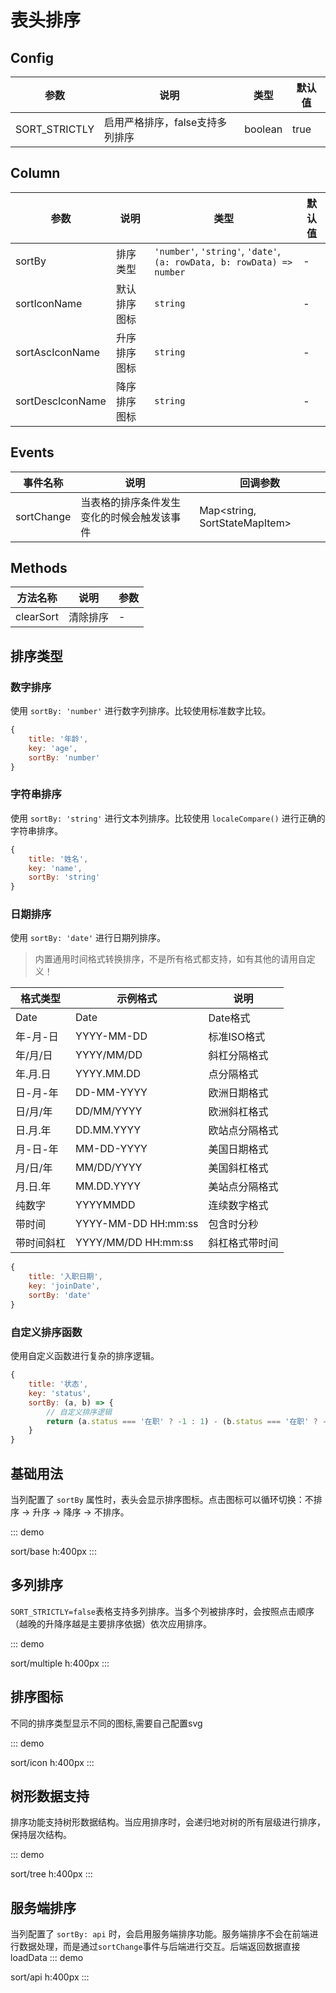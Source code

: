 # 表头排序

## Config

| 参数          | 说明                            | 类型    | 默认值 |
| ------------- | ------------------------------- | ------- | ------ |
| SORT_STRICTLY | 启用严格排序，false支持多列排序 | boolean | true   |

## Column

| 参数             | 说明         | 类型                                                                   | 默认值 |
| ---------------- | ------------ | ---------------------------------------------------------------------- | ------ |
| sortBy           | 排序类型     | `'number'`, `'string'`, `'date'`, `(a: rowData, b: rowData) => number` | -      |
| sortIconName     | 默认排序图标 | `string`                                                               | -      |
| sortAscIconName  | 升序排序图标 | `string`                                                               | -      |
| sortDescIconName | 降序排序图标 | `string`                                                               | -      |

## Events

| 事件名称   | 说明                                       | 回调参数                      |
| ---------- | ------------------------------------------ | ----------------------------- |
| sortChange | 当表格的排序条件发生变化的时候会触发该事件 | Map<string, SortStateMapItem> |


## Methods

| 方法名称  | 说明     | 参数 |
| --------- | -------- | ---- |
| clearSort | 清除排序 | -    |

## 排序类型

### 数字排序

使用 `sortBy: 'number'` 进行数字列排序。比较使用标准数字比较。

```javascript
{
    title: '年龄',
    key: 'age',
    sortBy: 'number'
}
```

### 字符串排序

使用 `sortBy: 'string'` 进行文本列排序。比较使用 `localeCompare()` 进行正确的字符串排序。

```javascript
{
    title: '姓名',
    key: 'name',
    sortBy: 'string'
}
```

### 日期排序

使用 `sortBy: 'date'` 进行日期列排序。
>内置通用时间格式转换排序，不是所有格式都支持，如有其他的请用自定义！ 

| 格式类型   | 示例格式            | 说明           |
| ---------- | ------------------- | -------------- |
| Date       | Date                | Date格式       |
| 年-月-日   | YYYY-MM-DD          | 标准ISO格式    |
| 年/月/日   | YYYY/MM/DD          | 斜杠分隔格式   |
| 年.月.日   | YYYY.MM.DD          | 点分隔格式     |
| 日-月-年   | DD-MM-YYYY          | 欧洲日期格式   |
| 日/月/年   | DD/MM/YYYY          | 欧洲斜杠格式   |
| 日.月.年   | DD.MM.YYYY          | 欧站点分隔格式 |
| 月-日-年   | MM-DD-YYYY          | 美国日期格式   |
| 月/日/年   | MM/DD/YYYY          | 美国斜杠格式   |
| 月.日.年   | MM.DD.YYYY          | 美站点分隔格式 |
| 纯数字     | YYYYMMDD            | 连续数字格式   |
| 带时间     | YYYY-MM-DD HH:mm:ss | 包含时分秒     |
| 带时间斜杠 | YYYY/MM/DD HH:mm:ss | 斜杠格式带时间 |

```javascript
{
    title: '入职日期',
    key: 'joinDate',
    sortBy: 'date'
}
```

### 自定义排序函数

使用自定义函数进行复杂的排序逻辑。

```javascript
{
    title: '状态',
    key: 'status',
    sortBy: (a, b) => {
        // 自定义排序逻辑
        return (a.status === '在职' ? -1 : 1) - (b.status === '在职' ? -1 : 1);
    }
}
```

## 基础用法

当列配置了 `sortBy` 属性时，表头会显示排序图标。点击图标可以循环切换：不排序 → 升序 → 降序 → 不排序。

::: demo

sort/base
h:400px
:::


## 多列排序

`SORT_STRICTLY=false`表格支持多列排序。当多个列被排序时，会按照点击顺序（越晚的升降序越是主要排序依据）依次应用排序。

::: demo

sort/multiple
h:400px
:::

## 排序图标

不同的排序类型显示不同的图标,需要自己配置svg

::: demo

sort/icon
h:400px
:::

## 树形数据支持

排序功能支持树形数据结构。当应用排序时，会递归地对树的所有层级进行排序，保持层次结构。

::: demo

sort/tree
h:400px
:::



## 服务端排序

当列配置了 `sortBy: api` 时，会启用服务端排序功能。服务端排序不会在前端进行数据处理，而是通过`sortChange`事件与后端进行交互。后端返回数据直接loadData
::: demo

sort/api
h:400px
:::
